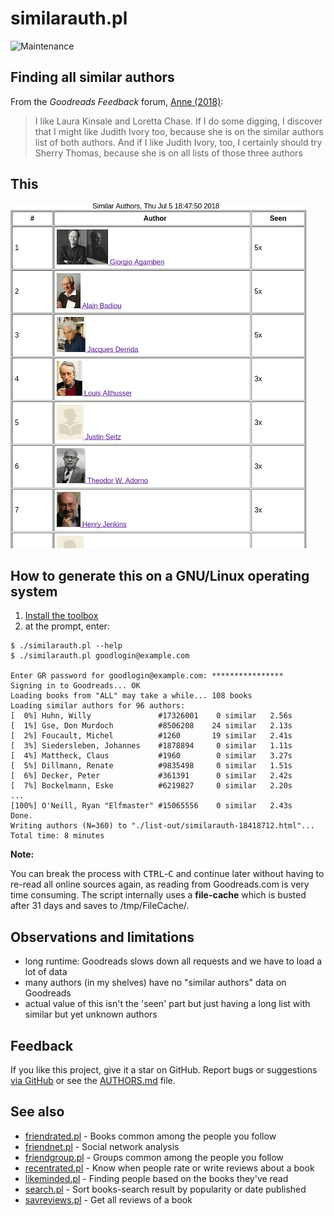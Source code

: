 # similarauth.pl

![Maintenance](https://img.shields.io/maintenance/no/2022.svg)


## Finding all similar authors

From the _Goodreads Feedback_ forum, 
[Anne (2018)](https://web.archive.org/web/20190525014222/https://www.goodreads.com/topic/show/19438988-finding-similar-authors):
> I like Laura Kinsale and Loretta Chase. If I do some digging, I discover that
> I might like Judith Ivory too, because she is on the similar authors list of
> both authors. And if I like Judith Ivory, too, I certainly should try Sherry
> Thomas, because she is on all lists of those three authors



## This

![Screenshot](img/similarauth.png?raw=true "Screenshot")



## How to generate this on a GNU/Linux operating system

1. [Install the toolbox](../README.md#Getting-started)
2. at the prompt, enter:

```console
$ ./similarauth.pl --help
$ ./similarauth.pl goodlogin@example.com

Enter GR password for goodlogin@example.com: ****************
Signing in to Goodreads... OK
Loading books from "ALL" may take a while... 108 books
Loading similar authors for 96 authors:
[  0%] Huhn, Willy               #17326001	  0 similar	  2.56s
[  1%] Gse, Don Murdoch          #8506208	 24 similar	  2.13s
[  2%] Foucault, Michel          #1260		 19 similar	  2.41s
[  3%] Siedersleben, Johannes    #1878894	  0 similar	  1.11s
[  4%] Mattheck, Claus           #1960		  0 similar	  3.27s
[  5%] Dillmann, Renate          #9835498	  0 similar	  1.51s
[  6%] Decker, Peter             #361391	  0 similar	  2.42s
[  7%] Bockelmann, Eske          #6219827	  0 similar	  2.20s
...
[100%] O'Neill, Ryan "Elfmaster" #15065556	  0 similar	  2.43s
Done.
Writing authors (N=360) to "./list-out/similarauth-18418712.html"...
Total time: 8 minutes
```


**Note:**

You can break the process with <kbd>CTRL</kbd>-<kbd>C</kbd> and continue later
without having to re-read all online sources again, as reading from
Goodreads.com is very time consuming.  The script internally uses a
**file-cache** which is busted after 31 days and saves to /tmp/FileCache/.



## Observations and limitations

- long runtime: Goodreads slows down all requests and we have to load a lot of data
- many authors (in my shelves) have no "similar authors" data on Goodreads
- actual value of this isn't the 'seen' part but just having a long list with
  similar but yet unknown authors



## Feedback

If you like this project, give it a star on GitHub.
Report bugs or suggestions [via GitHub](https://github.com/andre-st/goodreads-toolbox/issues) 
or see the [AUTHORS.md](../AUTHORS.md) file.


## See also

- [friendrated.pl](friendrated.md) - Books common among the people you follow
- [friendnet.pl](friendnet.md)     - Social network analysis
- [friendgroup.pl](friendgroup.md) - Groups common among the people you follow
- [recentrated.pl](recentrated.md) - Know when people rate or write reviews about a book
- [likeminded.pl](likeminded.md)   - Finding people based on the books they've read 
- [search.pl](search.md)           - Sort books-search result by popularity or date published
- [savreviews.pl](savreviews.md)   - Get all reviews of a book

